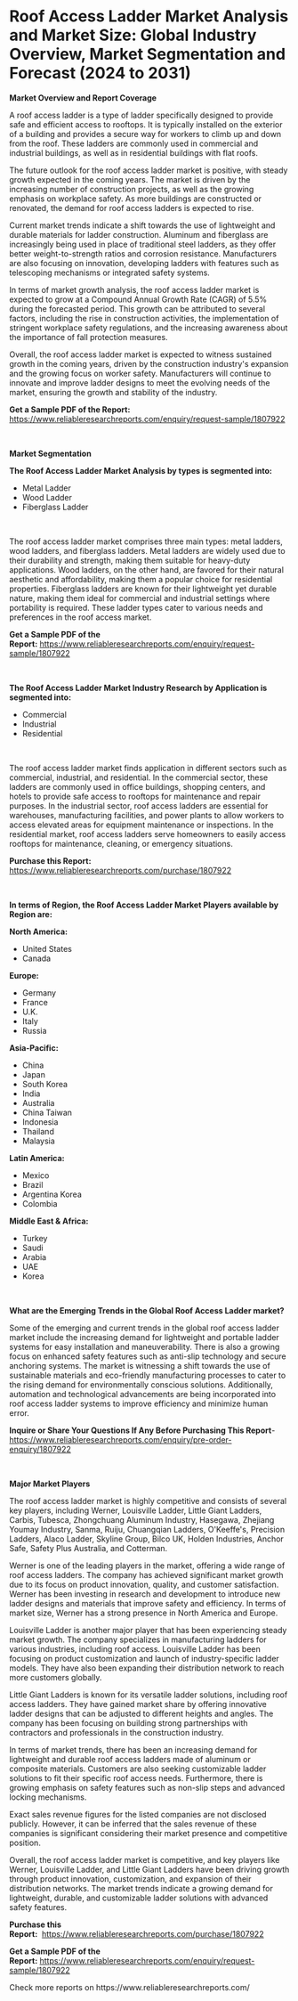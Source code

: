 <p><h1>Roof Access Ladder Market Analysis and Market Size: Global Industry Overview, Market Segmentation and Forecast (2024 to 2031)</h1></p><p><strong>Market Overview and Report Coverage</strong></p>
<p><p>A roof access ladder is a type of ladder specifically designed to provide safe and efficient access to rooftops. It is typically installed on the exterior of a building and provides a secure way for workers to climb up and down from the roof. These ladders are commonly used in commercial and industrial buildings, as well as in residential buildings with flat roofs.</p><p>The future outlook for the roof access ladder market is positive, with steady growth expected in the coming years. The market is driven by the increasing number of construction projects, as well as the growing emphasis on workplace safety. As more buildings are constructed or renovated, the demand for roof access ladders is expected to rise.</p><p>Current market trends indicate a shift towards the use of lightweight and durable materials for ladder construction. Aluminum and fiberglass are increasingly being used in place of traditional steel ladders, as they offer better weight-to-strength ratios and corrosion resistance. Manufacturers are also focusing on innovation, developing ladders with features such as telescoping mechanisms or integrated safety systems.</p><p>In terms of market growth analysis, the roof access ladder market is expected to grow at a Compound Annual Growth Rate (CAGR) of 5.5% during the forecasted period. This growth can be attributed to several factors, including the rise in construction activities, the implementation of stringent workplace safety regulations, and the increasing awareness about the importance of fall protection measures.</p><p>Overall, the roof access ladder market is expected to witness sustained growth in the coming years, driven by the construction industry's expansion and the growing focus on worker safety. Manufacturers will continue to innovate and improve ladder designs to meet the evolving needs of the market, ensuring the growth and stability of the industry.</p></p>
<p><strong>Get a Sample PDF of the Report:</strong> <a href="https://www.reliableresearchreports.com/enquiry/request-sample/1807922">https://www.reliableresearchreports.com/enquiry/request-sample/1807922</a></p>
<p>&nbsp;</p>
<p><strong>Market Segmentation</strong></p>
<p><strong>The Roof Access Ladder Market Analysis by types is segmented into:</strong></p>
<p><ul><li>Metal Ladder</li><li>Wood Ladder</li><li>Fiberglass Ladder</li></ul></p>
<p>&nbsp;</p>
<p><p>The roof access ladder market comprises three main types: metal ladders, wood ladders, and fiberglass ladders. Metal ladders are widely used due to their durability and strength, making them suitable for heavy-duty applications. Wood ladders, on the other hand, are favored for their natural aesthetic and affordability, making them a popular choice for residential properties. Fiberglass ladders are known for their lightweight yet durable nature, making them ideal for commercial and industrial settings where portability is required. These ladder types cater to various needs and preferences in the roof access market.</p></p>
<p><strong>Get a Sample PDF of the Report:</strong>&nbsp;<a href="https://www.reliableresearchreports.com/enquiry/request-sample/1807922">https://www.reliableresearchreports.com/enquiry/request-sample/1807922</a></p>
<p>&nbsp;</p>
<p><strong>The Roof Access Ladder Market Industry Research by Application is segmented into:</strong></p>
<p><ul><li>Commercial</li><li>Industrial</li><li>Residential</li></ul></p>
<p>&nbsp;</p>
<p><p>The roof access ladder market finds application in different sectors such as commercial, industrial, and residential. In the commercial sector, these ladders are commonly used in office buildings, shopping centers, and hotels to provide safe access to rooftops for maintenance and repair purposes. In the industrial sector, roof access ladders are essential for warehouses, manufacturing facilities, and power plants to allow workers to access elevated areas for equipment maintenance or inspections. In the residential market, roof access ladders serve homeowners to easily access rooftops for maintenance, cleaning, or emergency situations.</p></p>
<p><strong>Purchase this Report:</strong>&nbsp; <a href="https://www.reliableresearchreports.com/purchase/1807922">https://www.reliableresearchreports.com/purchase/1807922</a></p>
<p>&nbsp;</p>
<p><strong>In terms of Region, the Roof Access Ladder Market Players available by Region are:</strong></p>
<p>
    <p> <strong> North America: </strong>
        <ul>
            <li>United States</li>
            <li>Canada</li>
        </ul>
        </p> 
    <p> <strong> Europe: </strong>
        <ul>
            <li>Germany</li>
            <li>France</li>
            <li>U.K.</li>
            <li>Italy</li>
            <li>Russia</li>
        </ul>
        </p> 
    <p> <strong> Asia-Pacific: </strong>
        <ul>
            <li>China</li>
            <li>Japan</li>
            <li>South Korea</li>
            <li>India</li>
            <li>Australia</li>
            <li>China Taiwan</li>
            <li>Indonesia</li>
            <li>Thailand</li>
            <li>Malaysia</li>
        </ul>
        </p> 
    <p> <strong> Latin America: </strong>
        <ul>
            <li>Mexico</li>
            <li>Brazil</li>
            <li>Argentina Korea</li>
            <li>Colombia</li>
        </ul>
        </p> 
    <p> <strong> Middle East & Africa: </strong>
        <ul>
            <li>Turkey</li>
            <li>Saudi</li>
            <li>Arabia</li>
            <li>UAE</li>
            <li>Korea</li>
        </ul>
    </p>
    </p>
<p>&nbsp;</p>
<p><strong>What are the Emerging Trends in the Global Roof Access Ladder market?</strong></p>
<p><p>Some of the emerging and current trends in the global roof access ladder market include the increasing demand for lightweight and portable ladder systems for easy installation and maneuverability. There is also a growing focus on enhanced safety features such as anti-slip technology and secure anchoring systems. The market is witnessing a shift towards the use of sustainable materials and eco-friendly manufacturing processes to cater to the rising demand for environmentally conscious solutions. Additionally, automation and technological advancements are being incorporated into roof access ladder systems to improve efficiency and minimize human error.</p></p>
<p><strong>Inquire or Share Your Questions If Any Before Purchasing This Report</strong>- <a href="https://www.reliableresearchreports.com/enquiry/pre-order-enquiry/1807922">https://www.reliableresearchreports.com/enquiry/pre-order-enquiry/1807922</a></p>
<p>&nbsp;</p>
<p><strong>Major Market Players</strong></p>
<p><p>The roof access ladder market is highly competitive and consists of several key players, including Werner, Louisville Ladder, Little Giant Ladders, Carbis, Tubesca, Zhongchuang Aluminum Industry, Hasegawa, Zhejiang Youmay Industry, Sanma, Ruiju, Chuangqian Ladders, O'Keeffe's, Precision Ladders, Alaco Ladder, Skyline Group, Bilco UK, Holden Industries, Anchor Safe, Safety Plus Australia, and Cotterman. </p><p>Werner is one of the leading players in the market, offering a wide range of roof access ladders. The company has achieved significant market growth due to its focus on product innovation, quality, and customer satisfaction. Werner has been investing in research and development to introduce new ladder designs and materials that improve safety and efficiency. In terms of market size, Werner has a strong presence in North America and Europe.</p><p>Louisville Ladder is another major player that has been experiencing steady market growth. The company specializes in manufacturing ladders for various industries, including roof access. Louisville Ladder has been focusing on product customization and launch of industry-specific ladder models. They have also been expanding their distribution network to reach more customers globally.</p><p>Little Giant Ladders is known for its versatile ladder solutions, including roof access ladders. They have gained market share by offering innovative ladder designs that can be adjusted to different heights and angles. The company has been focusing on building strong partnerships with contractors and professionals in the construction industry.</p><p>In terms of market trends, there has been an increasing demand for lightweight and durable roof access ladders made of aluminum or composite materials. Customers are also seeking customizable ladder solutions to fit their specific roof access needs. Furthermore, there is growing emphasis on safety features such as non-slip steps and advanced locking mechanisms.</p><p>Exact sales revenue figures for the listed companies are not disclosed publicly. However, it can be inferred that the sales revenue of these companies is significant considering their market presence and competitive position.</p><p>Overall, the roof access ladder market is competitive, and key players like Werner, Louisville Ladder, and Little Giant Ladders have been driving growth through product innovation, customization, and expansion of their distribution networks. The market trends indicate a growing demand for lightweight, durable, and customizable ladder solutions with advanced safety features.</p></p>
<p><strong>Purchase this Report:</strong>&nbsp;&nbsp;<a href="https://www.reliableresearchreports.com/purchase/1807922">https://www.reliableresearchreports.com/purchase/1807922</a></p>
<p></p>
<p><strong>Get a Sample PDF of the Report:</strong>&nbsp;<a href="https://www.reliableresearchreports.com/enquiry/request-sample/1807922">https://www.reliableresearchreports.com/enquiry/request-sample/1807922</a></p>
<p>Check more reports on https://www.reliableresearchreports.com/</p>